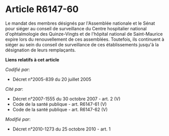 # Article R6147-60

Le mandat des membres désignés par l'Assemblée nationale et le Sénat pour siéger au conseil de surveillance du Centre
hospitalier national d'ophtalmologie des Quinze-Vingts et de l'hôpital national de Saint-Maurice expire lors du
renouvellement de ces assemblées. Toutefois, ils continuent à siéger au sein du conseil de surveillance de ces établissements
jusqu'à la désignation de leurs remplaçants.

**Liens relatifs à cet article**

_Codifié par_:

  - Décret n°2005-839 du 20 juillet 2005

_Cité par_:

  - Décret n°2007-1555 du 30 octobre 2007 - art. 2 (V)
  - Code de la santé publique - art. R6147-61 (V)
  - Code de la santé publique - art. R6147-62 (V)

_Modifié par_:

  - Décret n°2010-1273 du 25 octobre 2010 - art. 1
